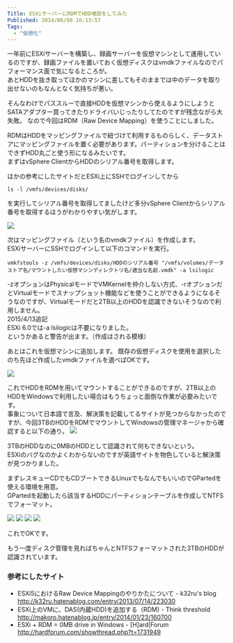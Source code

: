 ```yaml
---
Title: ESXiサーバーにRDMでHDD増設をしてみた
Published: 2014/06/08 16:13:57
Tags:
  - "仮想化"
---
```

一年前にESXiサーバーを構築し、録画サーバーを仮想マシンとして運用しているのですが、録画ファイルを置いておく仮想ディスクはvmdkファイルなのでパフォーマンス面で気になるところが。  
あとHDDを抜き取ってほかのマシンに差してもそのままでは中のデータを取り出せないのもなんとなく気持ちが悪い。

そんなわけでパススルーで直接HDDを仮想マシンから使えるようにしようとSATAアダプター買ってきたりドライバいじったりしてたのですが残念ながら大失敗。
なので今回はRDM（Raw Device Mapping）を使うことにしました。

<!-- more -->

RDMはHDDをマッピングファイルで紐づけて利用するものらしく、データストアにマッピングファイルを置く必要があります。パーティションを分けることはできずHDD丸ごと使う形になるみたいです。  
まずはvSphere ClientからHDDのシリアル番号を取得します。

ほかの参考にしたサイトだとESXi上にSSHでログインしてから

`ls -l /vmfs/devices/disks/`

を実行してシリアル番号を取得してましたけど多分vSphere Clientからシリアル番号を取得するほうがわかりやすい気がします。  

![](20140608154025.jpg) 

次はマッピングファイル（という名のvmdkファイル）を作成します。  
ESXiサーバーにSSHでログインして以下のコマンドを実行。

`vmkfstools -z /vmfs/devices/disks/HDDのシリアル番号 "/vmfs/volumes/データストア名/マウントしたい仮想マシンディレクトリ名/適当な名前.vmdk" -a lsilogic`

-zオプションはPhysicalモードでVMKernelを仲介しない方式、-rオプションだとVirtualモードでスナップショット機能などを使うことができるようになるそうなのですが、Virtualモードだと2TB以上のHDDを認識できないそうなので利用しません。  
2015/4/13追記  
ESXi 6.0では-a lsilogicは不要になりました。  
というかあると警告が出ます。（作成はされる模様）

あとはこれを仮想マシンに追加します。
既存の仮想ディスクを使用を選択したのち先ほど作成したvmdkファイルを選べばOKです。  

![](20140608155304.jpg) 

これでHDDをRDMを用いてマウントすることができるのですが、2TB以上のHDDをWindowsで利用したい場合はもうちょっと面倒な作業が必要みたいです。  
事象について日本語で言及、解決策を記載してるサイトが見つからなかったのですが、今回3TBのHDDをRDMでマウントしてWindowsの管理マネージャから確認すると以下の通り。
![](20140608155439.jpg) 

3TBのHDDなのに0MBのHDDとして認識されて何もできないという。  
ESXiのバグなのかよくわからないのですが英語サイトを物色していると解決策が見つかりました。

まずレスキューCDでもCDブートできるLinuxでもなんでもいいのでGPartedを使える環境を用意。  
GPartedを起動したら該当するHDDにパーティションテーブルを作成してNTFSでフォーマット。

![](20140608160518.jpg) 
![](20140608160526.jpg) 
![](20140608160538.jpg) 
![](20140608160542.jpg) 

これでOKです。

もう一度ディスク管理を見ればちゃんとNTFSフォーマットされた3TBのHDDが認識されています。

### 参考にしたサイト  
- ESXi5におけるRaw Device Mappingのやりかたについて - k32ru's blog  
http://k32ru.hatenablog.com/entry/2013/07/14/223030  
- ESXi上のVMに、DAS(内蔵HDD)を追加する（RDM) - Think threshold  
http://makoro.hatenablog.jp/entry/2014/01/23/160700  
- ESXi + RDM = 0MB drive in Windows - [H]ard|Forum  
http://hardforum.com/showthread.php?t=1731949